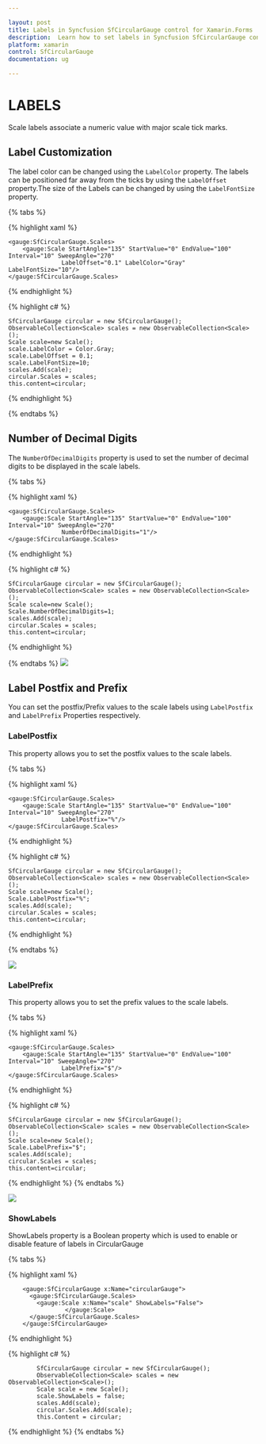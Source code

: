 ```yaml
---

layout: post
title: Labels in Syncfusion SfCircularGauge control for Xamarin.Forms
description:  Learn how to set labels in Syncfusion SfCircularGauge control
platform: xamarin
control: SfCircularGauge
documentation: ug

---
```


# LABELS

Scale labels associate a numeric value with major scale tick marks.

## Label Customization

The label color can be changed using the `LabelColor` property. The labels can be positioned far away from the ticks by using the `LabelOffset` property.The size of the Labels can be changed by using the `LabelFontSize` property.

{% tabs %}

{% highlight xaml %}

    <gauge:SfCircularGauge.Scales>
        <gauge:Scale StartAngle="135" StartValue="0" EndValue="100" Interval="10" SweepAngle="270"  
                   LabelOffset="0.1" LabelColor="Gray" LabelFontSize="10"/>      
    </gauge:SfCircularGauge.Scales>                

{% endhighlight %}

{% highlight c# %}

    SfCircularGauge circular = new SfCircularGauge();
    ObservableCollection<Scale> scales = new ObservableCollection<Scale>();
    Scale scale=new Scale();
    scale.LabelColor = Color.Gray;
    scale.LabelOffset = 0.1;
    scale.LabelFontSize=10;
    scales.Add(scale);
    circular.Scales = scales;  
    this.content=circular;
    
{% endhighlight %}

{% endtabs %}
## Number of Decimal Digits

The `NumberOfDecimalDigits` property is used to set the number of decimal digits to be displayed in the scale labels.

{% tabs %}

{% highlight xaml %}

    <gauge:SfCircularGauge.Scales>
        <gauge:Scale StartAngle="135" StartValue="0" EndValue="100" Interval="10" SweepAngle="270"  
                   NumberOfDecimalDigits="1"/> 
    </gauge:SfCircularGauge.Scales>                

{% endhighlight %}

{% highlight c# %}

    SfCircularGauge circular = new SfCircularGauge();
    ObservableCollection<Scale> scales = new ObservableCollection<Scale>();
    Scale scale=new Scale();
    Scale.NumberOfDecimalDigits=1;
    scales.Add(scale);
    circular.Scales = scales;
    this.content=circular;
    
{% endhighlight %}

{% endtabs %}
![](labels_images/label-customization/label-customization.png)

## Label Postfix and Prefix

You can set the postfix/Prefix values to the scale labels using `LabelPostfix` and `LabelPrefix` Properties respectively.

### LabelPostfix

This property allows you to set the postfix values to the scale labels.

{% tabs %}

{% highlight xaml %}

    <gauge:SfCircularGauge.Scales>
        <gauge:Scale StartAngle="135" StartValue="0" EndValue="100" Interval="10" SweepAngle="270"  
                   LabelPostfix="%"/> 
    </gauge:SfCircularGauge.Scales>                

{% endhighlight %}

{% highlight c# %}

    SfCircularGauge circular = new SfCircularGauge();
    ObservableCollection<Scale> scales = new ObservableCollection<Scale>();
    Scale scale=new Scale();
    Scale.LabelPostfix="%";
    scales.Add(scale);
    circular.Scales = scales;
    this.content=circular;
    
{% endhighlight %}

{% endtabs %}

![](labels_images/label-postfix/label-postfix.png)

### LabelPrefix
This property allows you to set the prefix values to the scale labels.

{% tabs %}

{% highlight xaml %}

    <gauge:SfCircularGauge.Scales>
        <gauge:Scale StartAngle="135" StartValue="0" EndValue="100" Interval="10" SweepAngle="270"  
                   LabelPrefix="$"/> 
    </gauge:SfCircularGauge.Scales>                

{% endhighlight %}

{% highlight c# %}

    SfCircularGauge circular = new SfCircularGauge();
    ObservableCollection<Scale> scales = new ObservableCollection<Scale>();
    Scale scale=new Scale();
    Scale.LabelPrefix="$";
    scales.Add(scale);
    circular.Scales = scales;
    this.content=circular;
    
{% endhighlight %}
{% endtabs %}

![](labels_images/label-prefix/label-prefix.png)

### ShowLabels

ShowLabels property is a Boolean property which is used to enable or disable feature of labels in CircularGauge

{% tabs %}

{% highlight xaml %}

        <gauge:SfCircularGauge x:Name="circularGauge">
          <gauge:SfCircularGauge.Scales>
	  	    <gauge:Scale x:Name="scale" ShowLabels="False">
                    </gauge:Scale>
	      </gauge:SfCircularGauge.Scales>			
	    </gauge:SfCircularGauge>	 

{% endhighlight %}

{% highlight c# %}

            SfCircularGauge circular = new SfCircularGauge();       
            ObservableCollection<Scale> scales = new ObservableCollection<Scale>();
            Scale scale = new Scale();                
            scale.ShowLabels = false;
            scales.Add(scale);
            circular.Scales.Add(scale);
            this.Content = circular;
   
    
{% endhighlight %}
{% endtabs %}


